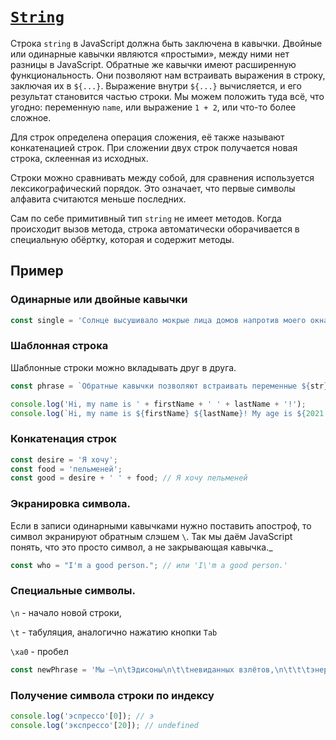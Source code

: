 # [`String`](../index.md)

Строка `string` в JavaScript должна быть заключена в кавычки. Двойные или одинарные кавычки являются «простыми», между ними нет разницы в JavaScript. Обратные же кавычки имеют расширенную функциональность. Они позволяют нам встраивать выражения в строку, заключая их в `${...}`. Выражение внутри `${...}` вычисляется, и его результат становится частью строки. Мы можем положить туда всё, что угодно: переменную `name`, или выражение `1 + 2`, или что-то более сложное.

Для строк определена операция сложения, её также называют конкатенацией строк. При сложении двух строк получается новая строка, склеенная из исходных.

Строки можно сравнивать между собой, для сравнения используется лексикографический порядок. Это означает, что первые символы алфавита считаются меньше последних.

Сам по себе примитивный тип `string` не имеет методов. Когда происходит вызов метода, строка автоматически оборачивается в специальную обёртку, которая и содержит методы.

## Пример

### Одинарные или двойные кавычки

```js
const single = 'Солнце высушивало мокрые лица домов напротив моего окна';
```

### Шаблонная строка

Шаблонные строки можно вкладывать друг в друга.

```js
const phrase = `Обратные кавычки позволяют встраивать переменные ${str}`;

console.log('Hi, my name is ' + firstName + ' ' + lastName + '!');
console.log(`Hi, my name is ${firstName} ${lastName}! My age is ${2021 - 1985}`);
```

### Конкатенация строк

```js
const desire = 'Я хочу';
const food = 'пельменей';
const good = desire + ' ' + food; // Я хочу пельменей
```

### Экранировка символа.

Если в записи одинарными кавычками нужно поставить апостроф, то символ экранируют обратным слэшем `\`. Так мы даём JavaScript понять, что это просто символ, а не закрывающая кавычка.\_

```js
const who = "I'm a good person."; // или 'I\'m a good person.'
```

### Специальные символы.

`\n` - начало новой строки,

`\t` - табуляция, аналогично нажатию кнопки `Tab`

`\xa0` - пробел

```js
const newPhrase = 'Мы —\n\tЭдисоны\n\t\tневиданных взлётов,\n\t\t\tэнергий\n\t\t\t\tи светов.';
```

### Получение символа строки по индексу

```js
console.log('эспрессо'[0]); // э
console.log('экспрессо'[20]); // undefined
```
